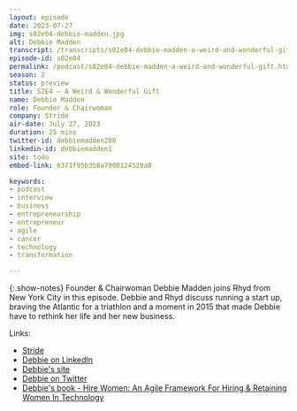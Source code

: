 ```yaml
---
layout: episode
date: 2023-07-27
img: s02e04-debbie-madden.jpg
alt: Debbie Madden
transcript: /transcripts/s02e04-debbie-madden-a-weird-and-wonderful-gift.html
episode-id: s02e04
permalink: /podcast/s02e04-debbie-madden-a-weird-and-wonderful-gift.html
season: 2
status: preview
title: S2E4 — A Weird & Wonderful Gift
name: Debbie Madden
role: Founder & Chairwoman
company: Stride
air-date: July 27, 2023
duration: 25 mins
twitter-id: debbiemadden200
linkedin-id: debbiemadden1
site: todo
embed-link: 6371f95b358a7000124520a0

keywords:
- podcast
- interview
- business
- entrepreneurship
- entrepreneur
- agile
- cancer
- technology
- transformation

---
```


{:.show-notes}
Founder & Chairwoman Debbie Madden joins Rhyd from New York City in this episode. Debbie and Rhyd discuss running a start up, braving the Atlantic for a triathlon and a moment in 2015 that made Debbie have to rethink her life and her new business.

Links:

* [Stride](https://www.stride.build)
* [Debbie on LinkedIn](https://www.linkedin.com/in/debbiemadden1/)
* [Debbie's site](https://www.debbiemadden.com)
* [Debbie on Twitter](https://twitter.com/debbiemadden200)
* [Debbie's book - Hire Women: An Agile Framework For Hiring & Retaining Women In Technology ](https://www.debbiemadden.com/book)